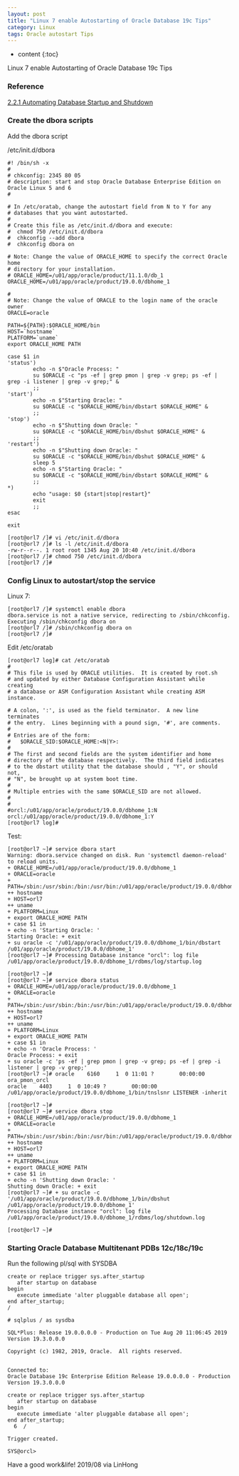 ```yaml
---
layout: post
title: "Linux 7 enable Autostarting of Oracle Database 19c Tips"
category: Linux
tags: Oracle autostart Tips
---
```


* content
{:toc}

Linux 7 enable Autostarting of Oracle Database 19c Tips






### Reference

[2.2.1 Automating Database Startup and Shutdown ](https://docs.oracle.com/en/database/oracle/oracle-database/19/unxar/stopping-and-starting-oracle-software.html#GUID-CA969105-B62B-4F5B-B35C-8FB64EC93FAA)


### Create the dbora scripts

Add the dbora script

/etc/init.d/dbora

```
#! /bin/sh -x
#
# chkconfig: 2345 80 05
# description: start and stop Oracle Database Enterprise Edition on Oracle Linux 5 and 6
#

# In /etc/oratab, change the autostart field from N to Y for any
# databases that you want autostarted.
#
# Create this file as /etc/init.d/dbora and execute:
#  chmod 750 /etc/init.d/dbora
#  chkconfig --add dbora
#  chkconfig dbora on

# Note: Change the value of ORACLE_HOME to specify the correct Oracle home
# directory for your installation.
# ORACLE_HOME=/u01/app/oracle/product/11.1.0/db_1
ORACLE_HOME=/u01/app/oracle/product/19.0.0/dbhome_1

#
# Note: Change the value of ORACLE to the login name of the oracle owner
ORACLE=oracle

PATH=${PATH}:$ORACLE_HOME/bin
HOST=`hostname`
PLATFORM=`uname`
export ORACLE_HOME PATH

case $1 in
'status')
        echo -n $"Oracle Process: "
        su $ORACLE -c "ps -ef | grep pmon | grep -v grep; ps -ef | grep -i listener | grep -v grep;" &
        ;;
'start')
        echo -n $"Starting Oracle: "
        su $ORACLE -c "$ORACLE_HOME/bin/dbstart $ORACLE_HOME" &
        ;;
'stop')
        echo -n $"Shutting down Oracle: "
        su $ORACLE -c "$ORACLE_HOME/bin/dbshut $ORACLE_HOME" &
        ;;
'restart')
        echo -n $"Shutting down Oracle: "
        su $ORACLE -c "$ORACLE_HOME/bin/dbshut $ORACLE_HOME" &
        sleep 5
        echo -n $"Starting Oracle: "
        su $ORACLE -c "$ORACLE_HOME/bin/dbstart $ORACLE_HOME" &
        ;;
*)
        echo "usage: $0 {start|stop|restart}"
        exit
        ;;
esac

exit

```

	[root@orl7 /]# vi /etc/init.d/dbora
	[root@orl7 /]# ls -l /etc/init.d/dbora
	-rw-r--r--. 1 root root 1345 Aug 20 10:40 /etc/init.d/dbora
	[root@orl7 /]# chmod 750 /etc/init.d/dbora
	[root@orl7 /]#

### Config Linux to autostart/stop the service

Linux 7:

	[root@orl7 /]# systemctl enable dbora
	dbora.service is not a native service, redirecting to /sbin/chkconfig.
	Executing /sbin/chkconfig dbora on
	[root@orl7 /]# /sbin/chkconfig dbora on
	[root@orl7 /]#

Edit /etc/oratab

```
[root@orl7 log]# cat /etc/oratab
#
# This file is used by ORACLE utilities.  It is created by root.sh
# and updated by either Database Configuration Assistant while creating
# a database or ASM Configuration Assistant while creating ASM instance.

# A colon, ':', is used as the field terminator.  A new line terminates
# the entry.  Lines beginning with a pound sign, '#', are comments.
#
# Entries are of the form:
#   $ORACLE_SID:$ORACLE_HOME:<N|Y>:
#
# The first and second fields are the system identifier and home
# directory of the database respectively.  The third field indicates
# to the dbstart utility that the database should , "Y", or should not,
# "N", be brought up at system boot time.
#
# Multiple entries with the same $ORACLE_SID are not allowed.
#
#
#orcl:/u01/app/oracle/product/19.0.0/dbhome_1:N
orcl:/u01/app/oracle/product/19.0.0/dbhome_1:Y
[root@orl7 log]#
```

Test:

```shell
[root@orl7 ~]# service dbora start
Warning: dbora.service changed on disk. Run 'systemctl daemon-reload' to reload units.
+ ORACLE_HOME=/u01/app/oracle/product/19.0.0/dbhome_1
+ ORACLE=oracle
+ PATH=/sbin:/usr/sbin:/bin:/usr/bin:/u01/app/oracle/product/19.0.0/dbhome_1/bin
++ hostname
+ HOST=orl7
++ uname
+ PLATFORM=Linux
+ export ORACLE_HOME PATH
+ case $1 in
+ echo -n 'Starting Oracle: '
Starting Oracle: + exit
+ su oracle -c '/u01/app/oracle/product/19.0.0/dbhome_1/bin/dbstart /u01/app/oracle/product/19.0.0/dbhome_1'
[root@orl7 ~]# Processing Database instance "orcl": log file /u01/app/oracle/product/19.0.0/dbhome_1/rdbms/log/startup.log

[root@orl7 ~]# 
[root@orl7 ~]# service dbora status
+ ORACLE_HOME=/u01/app/oracle/product/19.0.0/dbhome_1
+ ORACLE=oracle
+ PATH=/sbin:/usr/sbin:/bin:/usr/bin:/u01/app/oracle/product/19.0.0/dbhome_1/bin
++ hostname
+ HOST=orl7
++ uname
+ PLATFORM=Linux
+ export ORACLE_HOME PATH
+ case $1 in
+ echo -n 'Oracle Process: '
Oracle Process: + exit
+ su oracle -c 'ps -ef | grep pmon | grep -v grep; ps -ef | grep -i listener | grep -v grep;'
[root@orl7 ~]# oracle    6160     1  0 11:01 ?        00:00:00 ora_pmon_orcl
oracle    4403     1  0 10:49 ?        00:00:00 /u01/app/oracle/product/19.0.0/dbhome_1/bin/tnslsnr LISTENER -inherit

[root@orl7 ~]#
[root@orl7 ~]# service dbora stop
+ ORACLE_HOME=/u01/app/oracle/product/19.0.0/dbhome_1
+ ORACLE=oracle
+ PATH=/sbin:/usr/sbin:/bin:/usr/bin:/u01/app/oracle/product/19.0.0/dbhome_1/bin
++ hostname
+ HOST=orl7
++ uname
+ PLATFORM=Linux
+ export ORACLE_HOME PATH
+ case $1 in
+ echo -n 'Shutting down Oracle: '
Shutting down Oracle: + exit
[root@orl7 ~]# + su oracle -c '/u01/app/oracle/product/19.0.0/dbhome_1/bin/dbshut /u01/app/oracle/product/19.0.0/dbhome_1'
Processing Database instance "orcl": log file /u01/app/oracle/product/19.0.0/dbhome_1/rdbms/log/shutdown.log

[root@orl7 ~]#

```

### Starting Oracle Database Multitenant PDBs 12c/18c/19c

Run the following pl/sql with SYSDBA
```
create or replace trigger sys.after_startup
   after startup on database
begin
   execute immediate 'alter pluggable database all open';
end after_startup;
/

```

	# sqlplus / as sysdba

	SQL*Plus: Release 19.0.0.0.0 - Production on Tue Aug 20 11:06:45 2019
	Version 19.3.0.0.0

	Copyright (c) 1982, 2019, Oracle.  All rights reserved.


	Connected to:
	Oracle Database 19c Enterprise Edition Release 19.0.0.0.0 - Production
	Version 19.3.0.0.0

	create or replace trigger sys.after_startup
	   after startup on database
	begin
	   execute immediate 'alter pluggable database all open';
	end after_startup;
	  6  /

	Trigger created.

	SYS@orcl>







	
Have a good work&life! 2019/08 via LinHong




